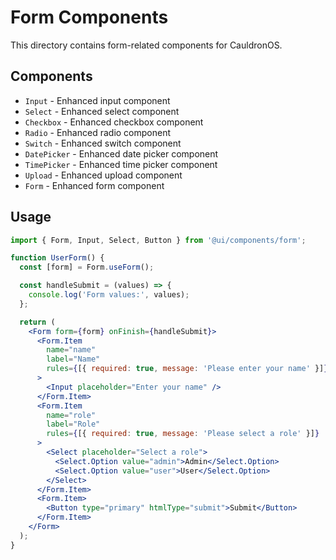 # Form Components

This directory contains form-related components for CauldronOS.

## Components

- `Input` - Enhanced input component
- `Select` - Enhanced select component
- `Checkbox` - Enhanced checkbox component
- `Radio` - Enhanced radio component
- `Switch` - Enhanced switch component
- `DatePicker` - Enhanced date picker component
- `TimePicker` - Enhanced time picker component
- `Upload` - Enhanced upload component
- `Form` - Enhanced form component

## Usage

```jsx
import { Form, Input, Select, Button } from '@ui/components/form';

function UserForm() {
  const [form] = Form.useForm();

  const handleSubmit = (values) => {
    console.log('Form values:', values);
  };

  return (
    <Form form={form} onFinish={handleSubmit}>
      <Form.Item 
        name="name" 
        label="Name" 
        rules={[{ required: true, message: 'Please enter your name' }]}
      >
        <Input placeholder="Enter your name" />
      </Form.Item>
      <Form.Item 
        name="role" 
        label="Role" 
        rules={[{ required: true, message: 'Please select a role' }]}
      >
        <Select placeholder="Select a role">
          <Select.Option value="admin">Admin</Select.Option>
          <Select.Option value="user">User</Select.Option>
        </Select>
      </Form.Item>
      <Form.Item>
        <Button type="primary" htmlType="submit">Submit</Button>
      </Form.Item>
    </Form>
  );
}
```
